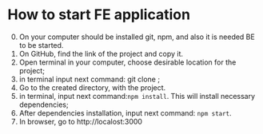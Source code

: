 # How to start FE application

0) On your computer should be installed git, npm, and also it is needed BE to be started.
1) On GitHub, find the link of the project and copy it.
2) Open terminal in your computer, choose desirable location for the project;
3) in terminal input next command: git clone <copied link from GitHub>;
4) Go to the created directory, with the project.
5) in terminal, input next command:`npm install`. This will install necessary dependencies;
6) After dependencies installation, input next command: `npm start`.
7) In browser, go to http://localost:3000  

